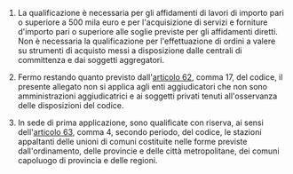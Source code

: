 1. La qualificazione è necessaria per gli affidamenti di lavori di importo pari o superiore a 500 mila euro e per l'acquisizione di servizi e forniture d'importo pari o superiore alle soglie previste per gli affidamenti diretti. Non è necessaria la qualificazione per l'effettuazione di ordini a valere su strumenti di acquisto messi a disposizione dalle centrali di committenza e dai soggetti aggregatori.

2. Fermo restando quanto previsto dall'[articolo 62](/index.html?article=articolo-62&version=2), comma 17, del codice, il presente allegato non si applica agli enti aggiudicatori che non sono amministrazioni aggiudicatrici e ai soggetti privati tenuti all'osservanza delle disposizioni del codice.

3. In sede di prima applicazione, sono qualificate con riserva, ai sensi dell'[articolo 63](/index.html?article=articolo-63&version=2), comma 4, secondo periodo, del codice, le stazioni appaltanti delle unioni di comuni costituite nelle forme previste dall'ordinamento, delle provincie e delle città metropolitane, dei comuni capoluogo di provincia e delle regioni.
